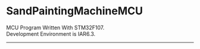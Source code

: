 # SandPaintingMachineMCU  
MCU Program Written With STM32F107.   
Development Environment is IAR6.3.  

--- 
